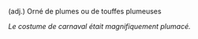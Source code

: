 (adj.) Orné de plumes ou de touffes plumeuses

*Le costume de carnaval était magnifiquement plumacé.*